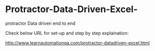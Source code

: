 # Protractor-Data-Driven-Excel-
protractor Data driven end to end 

Check below URL for set-up and step by step explaination:

http://www.learnautomationqa.com/protractor-datadriven-excel.html
